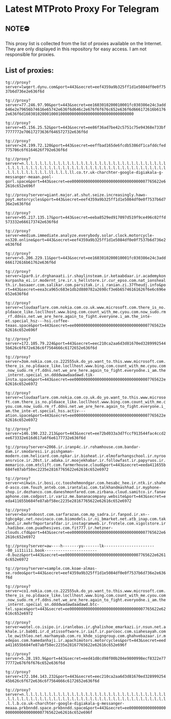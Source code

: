 # Latest MTProto Proxy For Telegram

## NOTE⛔

This proxy list is collected from the list of proxies available on the Internet. They are only displayed in this repository for easy access. I am not responsible for proxies.

## List of proxies:

`tg://proxy?server=lwqert.dynu.com&port=443&secret=eef4359a9b325ff1d1e5084df0e0f7537b6d736e2e636f6d`

`tg://proxy?server=77.246.97.90&port=443&secret=ee1603010200010001fc030386e24c3add646e2e79656b74616e65742e636f6d646c2e676f6f676c652e636f6d666172616b61762e636f6d160301020001000100000000000000000000000000000000`

`tg://proxy?server=45.156.25.52&port=443&secret=ee86f36ad7be42c5751c75e94368e733bf7777772e70617273636f646572732e636f6d`

`tg://proxy?server=24.199.72.120&port=443&secret=eeffbad165de6fcdb5386df1cafddcfed775706c6f6164626f792e636f6d`

`tg://proxy?server=n.l.l.l.l.l.l.l.l.l.l.l.l.l.l.l.l.l.l.l.l.l.l.l.l.l.l.l.l.l.l.l.l.l.l.l.l.l.l.l.l.l.l.l.l.l.l.l.l.l.l.l.l.l.l.l.l.l.l.l.l.l.l.l.l.l.l.l.l.l.l.l.l.l.l.l.ll.l.l.l.ll.co.tr.uk-charchter-google-digiakala-g-messanger-meaan.pool-gorl.space&port=443&secret=ee000000000000000000000000000000007765622e62616c652e696f`

`tg://proxy?server=giant.major.at.shut.seize.increasingly.hawo-poyt.motorcycles&port=443&secret=eef4359a9b325ff1d1e5084df0e0f7537b6d736e2e636f6d`

`tg://proxy?server=95.217.135.17&port=443&secret=eeba8529ed917097d519f9ce496c02ffd573332e666173742e636f6d`

`tg://proxy?server=medium.immediate.analyze.everybody.solar.clock.motorcycle-ns320.online&port=443&secret=eef4359a9b325ff1d1e5084df0e0f7537b6d736e2e636f6d`

`tg://proxy?server=5.206.229.11&port=443&secret=ee1603010200010001fc030386e24c3add666172616b61762e636f6d`

`tg://proxy?server=1par0.ir.drghanaati.ir.shaylinsteam.ir.ketaabdaar.ir.academykonkurpasha_ei.ir.modernt_ire.ir.s_hellstore.ir.cur_epso.com.nat_ionshealth.ir.basaaer.com.salikar.com.parsitak.ir.i_ranian.zi.37fheudj.info&port=443&secret=eea3ca965c683e1db2d880782a2698cf3e6b65746161626f6e6c696e652e636f6d`

`tg://proxy?server=cloudaaflare.com.nokia.com.co.uk.www.microsoft.com.there_is_no.pldaace_like.locllhost.www.bing.com.count_with_me.cyou.com.now_sudo.rm_rf.ddnss.net.we_are_here.again_to_fight.everyone.i_am.the_inte-et.special_hsz---hsi.coffee-teaas.space&port=443&secret=ee000000000000000000000000000000007765622e62616c652e696f`

`tg://proxy?server=172.105.79.224&port=443&secret=eec210ca2aa6d3d81670ed32899925445b626c6f672e636c6f7564666c6172652e636f6d`

`tg://proxy?server=3om.nokia.com.co.222555uk.do_yo.want_to.this.www.microsoft.com.there_is_no.pldaace_like.locllhost.www.bing.com.count_with_me.cyou.com.now_sudo.rm_rf.ddns.net.we_are_here.again_to_fight.everyodne.i_am.the_internt.special_sn.ddddwawdaadawd.tik-insta.space&port=443&secret=ee000000000000000000000000000000007765622e62616c652e6972`

`tg://proxy?server=cloudaaflare.com.nokia.com.co.uk.do_yo.want_to.this.www.microsoft.com.there_is_no.pldaace_like.locllhost.www.bing.com.count_with_me.cyou.com.now_sudo.rm_rf.ddns.net.we_are_here.again_to_fight.everyone.i_am.the_inte-et.special_hss.activ---ation.space&port=443&secret=ee000000000000000000000000000000007765622e62616c652e6972`

`tg://proxy?server=146.190.232.213&port=443&secret=ee72bd033a3d7fccf913544fac4ccd2ee673332e616d617a6f6e6177732e636f6d`

`tg://proxy?server=2066.ir.iranp4c.ir.rohamhouse.com.bandar-dam.ir.smodaresi.ir.pishgaman-modern.com.helicard.com.npkar.ir.bioheat.ir.elmofarhangschool.ir.nyrooansrvice.ir.20st.ir.adaka.ir.moojekhabar.ir.followfast.ir.papyruos.ir.memarico.com.mtclift.com.farmerhouse.cloud&port=443&secret=eeda411655b684fe87abf58ec2235e28167765622e62616c652e6972`

`tg://proxy?server=nikwin.ir.bosi.cc.tooshehmondgar.com.hesabc_hee.ir.ntk.ir.shahed-asco.com.fouzh_anteb.com.irantalai.com.talkhandmashhad.ir.myphone-shop.ir.dezhanco.com.daneshmonfared.com.zirbana.cloud.samitco.ir.fanavaphone.com.codpost.ir.variz.me.bananacompany.website&port=443&secret=eeda411655b684fe87abf58ec2235e28167765622e62616c652e6972`

`tg://proxy?server=barandoost.com.sarfarazan.com.mp_sadra.ir.fanpod.ir.xn--tgbcg4gc.net.novinaco.com.biomodels.ir.ni_bmarket.net.atb_inap.com.takband.ir.mehrfmportarafdar.ir.instagramweb.ir.frotele.com.vigolstore.ir.hadibox.com.puadhesives.com.fit777.ir.hetzner-clouds.cfd&port=443&secret=ee000000000000000000000000000000007765622e62616c652e6972`

`tg://proxy?server=aw----h-------yu-------lk-----------------------00_ii11ii1i.book------------------------0.buzz&port=443&secret=ee000000000000000000000000000000007765622e62616c652e6972`

`tg://proxy?server=sample.com.koae-almas-se.rodeo&port=443&secret=eef4359a9b325ff1d1e5084df0e0f7537b6d736e2e636f6d`

`tg://proxy?server=co1.nokia.com.co.222555uk.do_yo.want_to.this.www.microsoft.com.there_is_no.pldaace_like.locllhost.www.bing.com.count_with_me.cyou.com.now_sudo.rm_rf.ddns.net.we_are_here.again_to_fight.everyodne.i_am.the_internt.special_sn.ddddwadawdaadawd.btc-tel.space&port=443&secret=ee000000000000000000000000000000007765622e62616c652e6972`

`tg://proxy?server=wotel.co.isipo.ir.iranlebas.ir.ghalishoe_emarkazi.ir.nsun.net.akhale.ir.bab01.ir.d_atissoftware.ir.iaif.ir.parcooc.com.siahesayah.com.le_owithleo.net.marhamyab.com.ro_khde_signgroup.com.ghahvebazaar.ir.medepas.com.hamedanhaji.ir.apachimotors.motorcycles&port=443&secret=eeda411655b684fe87abf58ec2235e28167765622e62616c652e696f`

`tg://proxy?server=5.28.193.9&port=443&secret=eed41d8cd98f00b204e9800998ecf8322e7777772e676f6f676c652e636f6d`

`tg://proxy?server=172.104.143.232&port=443&secret=eec210ca2aa6d3d81670ed32899925445b626c6f672e636c6f7564666c6172652e636f6d`

`tg://proxy?server=n.l.l.l.l.l.l.l.l.l.l.l.l.l.l.l.l.l.l.l.l.l.l.l.l.l.l.l.l.l.l.l.l.l.l.l.l.l.l.l.l.l.l.l.l.l.l.l.l.l.l.l.l.l.l.l.l.l.l.l.l.l.l.l.l.l.l.l.l.b.co.uk-charchter-google-digiakala-g-messanger-meaaa.prkbnndd.space.prkbnndd.space&port=443&secret=ee000000000000000000000000000000007765622e62616c652e696f`


